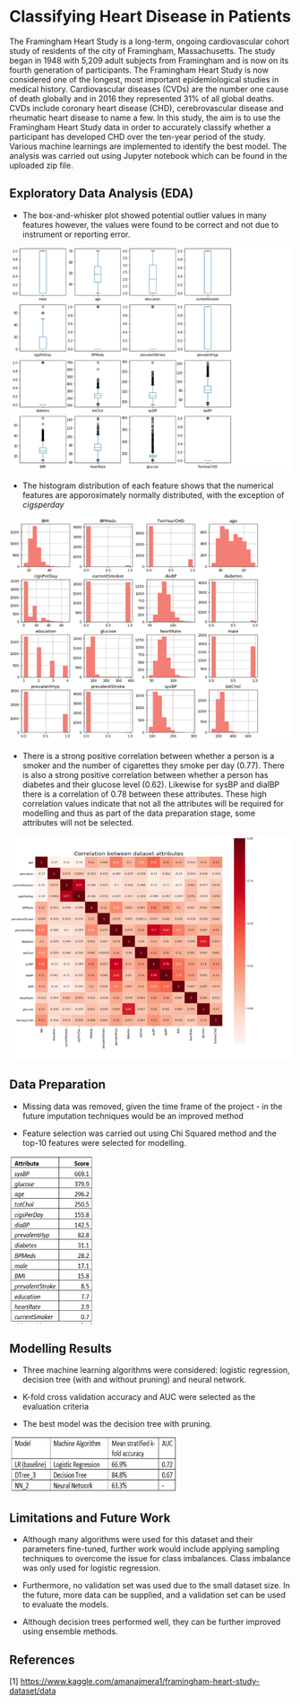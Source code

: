 # Classifying Heart Disease in Patients

The Framingham Heart Study is a long-term, ongoing cardiovascular cohort study of residents of the city of Framingham, Massachusetts. The study began in 1948 with 5,209 adult subjects from Framingham and is now on its fourth generation of participants. The Framingham Heart Study is now considered one of the longest, most important epidemiological studies in medical history. Cardiovascular diseases (CVDs) are the number one cause of death globally and in 2016 they represented 31% of all global deaths. CVDs include coronary heart disease (CHD), cerebrovascular disease and rheumatic heart disease to name a few. In this study, the aim is to use the Framingham Heart Study data in order to accurately classify whether a participant has developed CHD over the ten-year period of the study. Various machine learnings are implemented to identify the best model. The analysis was carried out using Jupyter notebook which can be found in the uploaded zip file. 

## Exploratory Data Analysis (EDA)
* The box-and-whisker plot showed potential outlier values in many features however, the values were found to be correct and not due to instrument or reporting error.
<img src="https://github.com/aidenaslam/Predicting-Heart-Disease-in-Patients/blob/master/Figure%201.png" width="650" height="400" />

* The histogram distribution of each feature shows that the numerical features are apporoximately normally distributed, with the exception of *cigsperday*
<img src="https://github.com/aidenaslam/Predicting-Heart-Disease-in-Patients/blob/master/Figure%202.png" width="650" height="400" />

* There is a strong positive correlation between whether a person is a smoker and the number of cigarettes they smoke per day (0.77). There is also a strong positive correlation between whether a person has diabetes and their glucose level (0.62). Likewise for sysBP and dialBP there is a correlation of 0.78 between these attributes. These high correlation values indicate that not all the attributes will be required for modelling and thus as part of the data preparation stage, some attributes will not be selected.
<img src="https://github.com/aidenaslam/Predicting-Heart-Disease-in-Patients/blob/master/Figure%203.png" width="650" height="400" />

## Data Preparation
* Missing data was removed, given the time frame of the project - in the future imputation techniques would be an improved method

* Feature selection was carried out using Chi Squared method and the top-10 features were selected for modelling.
<img src="https://github.com/aidenaslam/Predicting-Heart-Disease-in-Patients/blob/master/Figure%204.png" width="150" height="300" />

## Modelling Results
* Three machine learning algorithms were considered: logistic regression, decision tree (with and without pruning) and neural network.

* K-fold cross validation accuracy and AUC were selected as the evaluation criteria

* The best model was the decision tree with pruning.
<img src="https://github.com/aidenaslam/Predicting-Heart-Disease-in-Patients/blob/master/Figure%205.png" width="300" height="100" />

## Limitations and Future Work
* Although many algorithms were used for this dataset and their parameters fine-tuned, further work would include applying sampling techniques to overcome the issue for class imbalances. Class imbalance was only used for logistic regression.

* Furthermore, no validation set was used due to the small dataset size. In the future, more data can be supplied, and a validation set can be used to evaluate the models. 

* Although decision trees performed well, they can be further improved using ensemble methods. 


## References 
[1] https://www.kaggle.com/amanajmera1/framingham-heart-study-dataset/data
